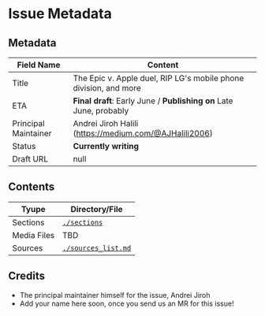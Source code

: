 # Issue Metadata

## Metadata

| Field Name | Content |
| --- | --- |
| Title | The Epic v. Apple duel, RIP LG's mobile phone division, and more |
| ETA | **Final draft**: Early June / **Publishing on** Late June, probably |
| Principal Maintainer | Andrei Jiroh Halili (https://medium.com/@AJHalili2006) |
| Status | **Currently writing** |
| Draft URL | null |

## Contents

| Tyupe | Directory/File |
| --- | --- |
| Sections | [`./sections`](./sections) |
| Media Files | TBD |
| Sources | [`./sources_list.md`](./sources_list.md) |

## Credits

- The principal maintainer himself for the issue, Andrei Jiroh
- Add your name here soon, once you send us an MR for this issue!
